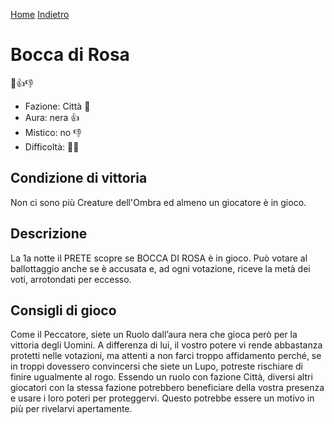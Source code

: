 [Home](/wherewolf-rules)
[Indietro](..)

# Bocca di Rosa

<span class='emoji'>🏰👍👎</span>

- Fazione: Città <span class='emoji'>🏰</span>
- Aura: nera <span class='emoji'>👍</span>
- Mistico: no <span class='emoji'>👎</span>
- Difficoltà: <span class='emoji'>🌙🌙</span>

## Condizione di vittoria

Non ci sono più Creature dell'Ombra ed almeno un giocatore è in gioco.

## Descrizione

La 1a notte il PRETE scopre se BOCCA DI ROSA è in gioco. Può votare al ballottaggio anche se è accusata e, ad ogni votazione, riceve la metà dei voti, arrotondati per eccesso.

## Consigli di gioco

Come il Peccatore, siete un Ruolo dall’aura nera che gioca però per la vittoria degli Uomini. A differenza di lui, il vostro potere vi rende abbastanza protetti nelle votazioni, ma attenti a non farci troppo affidamento perché, se in troppi dovessero convincersi che siete un Lupo, potreste rischiare di finire ugualmente al rogo. Essendo un ruolo con fazione Città, diversi altri giocatori con la stessa fazione potrebbero beneficiare della vostra presenza e usare i loro poteri per proteggervi. Questo potrebbe essere un motivo in più per rivelarvi apertamente.
